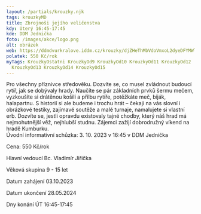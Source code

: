 ```yaml
---
layout: /partials/krouzky.njk
tags: krouzkyMD
title: Zbrojnoši jejího veličenstva
kdy: Úterý 16:45-17:45
kde: DDM Jednička
foto: /images/akce/logo.png
alt: obrázek
web: https://ddmdvurkralove.iddm.cz/krouzky/djZHeThMbVdoVmxoL2dyeDFYMWlmZ2lCZENmUk9yc2pBVkovZURvS2JiOD0=
polatek: 550 Kč/rok
myTags: KrouzkyOstatni KrouzkyOd9 KrouzkyOd10 KrouzkyOd11 KrouzkyOd12
  KrouzkyOd13 KrouzkyOd14 KrouzkyOd15
---
```

Pro všechny příznivce středověku. Dozvíte se, co musel zvládnout budoucí rytíř, jak se dobývaly hrady. Naučíte se pár základních prvků šermu mečem, vyzkoušíte si drátěnou košili a přilbu rytíře, potěžkáte meč, biják, halapartnu. S historií si ale budeme i trochu hrát – čekají na vás slovní i obrázkové testíky, zajímavé soutěže a malé turnaje, namalujete si vlastní erb. Dozvíte se, jestli opravdu existovaly tajné chodby, který náš hrad má nejmohutnější věž, nejhlubší studnu. Zájemci zažijí dobrodružný víkend na hradě Kumburku.\
Úvodní informativní schůzka: 3. 10. 2023 v 16:45 v DDM Jednička

Cena: 550 Kč/rok

Hlavní vedoucí Bc. Vladimír Jiřička

Věková skupina 9 - 15 let

Datum zahájení 03.10.2023

Datum ukončení 28.05.2024

Dny konání ÚT 16:45-17:45